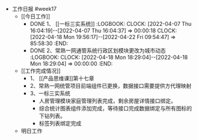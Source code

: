 - 工作日报 #week17
	- [[今日工作]]
		- DONE 1、 [[一标三实系统]]
		  :LOGBOOK:
		  CLOCK: [2022-04-07 Thu 16:04:19]--[2022-04-07 Thu 16:04:37] =>  00:00:18
		  CLOCK: [2022-04-18 Mon 19:56:17]--[2022-04-22 Fri 09:54:47] =>  85:58:30
		  :END:
		- DONE 2、常熟一网通管系统行政区划模块更改为城市动态
		  :LOGBOOK:
		  CLOCK: [2022-04-18 Mon 18:29:04]--[2022-04-18 Mon 18:29:04] =>  00:00:00
		  :END:
	- [[工作完成情况]]
		- 1、 [[产品思维课]]第十七章
		- 2、常熟一网统管项目前端组件已更换，数据接口需要提供方代理映射
		- 3、一标三实系统
			- 人房管理模块家庭管理列表完成，剩余房屋详情接口绑定。
			- 综合统计图表组件添加完成，等待接口完成数据绑定与所有图标的下钻列表。
			- 标签列表绑定完成
	- 明日工作